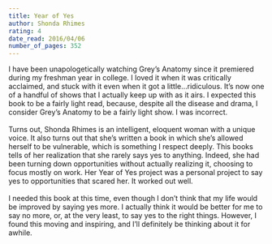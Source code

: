 ```yaml
---
title: Year of Yes
author: Shonda Rhimes
rating: 4
date_read: 2016/04/06
number_of_pages: 352
---
```


I have been unapologetically watching Grey’s Anatomy since it premiered during my freshman year in college. I loved it when it was critically acclaimed, and stuck with it even when it got a little…ridiculous. It’s now one of a handful of shows that I actually keep up with as it airs. I expected this book to be a fairly light read, because, despite all the disease and drama, I consider Grey’s Anatomy to be a fairly light show. I was incorrect.<br/><br/>Turns out, Shonda Rhimes is an intelligent, eloquent woman with a unique voice. It also turns out that she’s written a book in which she’s allowed herself to be vulnerable, which is something I respect deeply. This books tells of her realization that she rarely says yes to anything. Indeed, she had been turning down opportunities without actually realizing it, choosing to focus mostly on work. Her Year of Yes project was a personal project to say yes to opportunities that scared her. It worked out well.<br/><br/>I needed this book at this time, even though I don’t think that my life would be improved by saying yes more. I actually think it would be better for me to say no more, or, at the very least, to say yes to the right things. However, I found this moving and inspiring, and I’ll definitely be thinking about it for awhile.